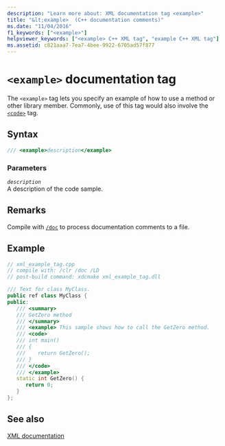 ```yaml
---
description: "Learn more about: XML documentation tag <example>"
title: "&lt;example>  (C++ documentation comments)"
ms.date: "11/04/2016"
f1_keywords: ["<example>"]
helpviewer_keywords: ["<example> C++ XML tag", "example C++ XML tag"]
ms.assetid: c821aaa7-7ea7-4bee-9922-6705ad57f877
---
```

# `<example>` documentation tag

The `<example>` tag lets you specify an example of how to use a method or other library member. Commonly, use of this tag would also involve the [`<code>`](code-visual-cpp.md) tag.

## Syntax

```cpp
/// <example>description</example>
```

### Parameters

*`description`*\
A description of the code sample.

## Remarks

Compile with [`/doc`](doc-process-documentation-comments-c-cpp.md) to process documentation comments to a file.

## Example

```cpp
// xml_example_tag.cpp
// compile with: /clr /doc /LD
// post-build command: xdcmake xml_example_tag.dll

/// Text for class MyClass.
public ref class MyClass {
public:
   /// <summary>
   /// GetZero method
   /// </summary>
   /// <example> This sample shows how to call the GetZero method.
   /// <code>
   /// int main()
   /// {
   ///    return GetZero();
   /// }
   /// </code>
   /// </example>
   static int GetZero() {
      return 0;
   }
};
```

## See also

[XML documentation](xml-documentation-visual-cpp.md)
